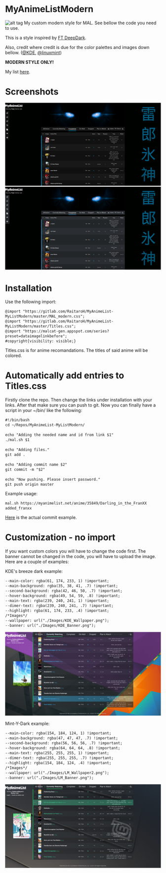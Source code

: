 # MyAnimeListModern
![alt tag](./Images/MyList%20-%20DeepDark.png)
My custom modern style for MAL. See bellow the code you need to use.

This is a style inspired by [FT DeepDark](https://addons.mozilla.org/en-US/firefox/addon/ft-deepdark/?src=search).

Also, credit where credit is due for the color palettes and images down bellow. ([@KDE](https://github.com/KDE), [@linuxmint](https://github.com/linuxmint))

<b>MODERN STYLE ONLY!</b>

My list [here](https://myanimelist.net/animelist/RaitaroHikami).

# Screenshots
![alt tag](./Images/DeepDark.png)
![alt tag](./Images/BreezeDark.png)

# Installation
Use the following import:
```
@import "https://gitlab.com/RaitaroH/MyAnimeList-MyListModern/master/MAL_modern.css";
@import "https://gitlab.com/RaitaroH/MyAnimeList-MyListModern/master/Titles.css";
@import "https://malcat-gen.appspot.com/series?preset=dataimagelinkbefore";
#copyright{visibility: visible;}
```

Titles.css is for anime recomandations. The titles of said anime will be colored.

# Automatically add entries to Titles.css
Firstly clone the repo. Then change the links under installation with your links. After that make sure you can push to git. Now you can finally have a script in your ~/bin/ like the following:
```
#!/bin/bash
cd ~/Repos/MyAnimeList-MyListModern/

echo "Adding the needed name and id from link $1"
./mal.sh $1

echo "Adding files."
git add .

echo "Adding commit name $2"
git commit -m "$2"

echo "Now pushing. Please insert password."
git push origin master
```
Example usage:

```
mal.sh https://myanimelist.net/anime/35849/Darling_in_the_FranXX added_franxx
```

[Here](https://gitlab.com/RaitaroH/MyAnimeList-MyListModern/commit/577e107e771bf2aaa077ac158075b3e6ffa2c71d) is the actual commit example.

# Customization - no import
If you want custom colors you will have to change the code first. The banner cannot be changed in the code, you will have to upload the image. Here are a couple of examples:

KDE's breeze dark example:
```
--main-color: rgba(61, 174, 233, 1) !important;
--main-background: rgba(35, 38, 41, .7) !important;
--second-background: rgba(42, 46, 50, .7) !important;
--hover-background: rgba(49, 54, 59, .8) !important;
--main-text: rgba(239, 240, 241, 1) !important;
--dimer-text: rgba(239, 240, 241, .7) !important;
--highlight: rgba(61, 174, 233, .4) !important;
/*Images*/
--wallpaper: url("./Images/KDE_Wallpaper.png");
--banner: url("./Images/KDE_Banner.png");
```
![alt-tag](./Images/Breeze.png)

Mint-Y-Dark example:
```
--main-color: rgba(154, 184, 124, 1) !important;
--main-background: rgba(47, 47, 47, .7) !important;
--second-background: rgba(56, 56, 56, .7) !important;
--hover-background: rgba(64, 64, 64, .8) !important;
--main-text: rgba(255, 255, 255, 1) !important;
--dimer-text: rgba(255, 255, 255, .7) !important;
--highlight: rgba(154, 184, 124, .4) !important;
/*Images*/
--wallpaper: url("./Images/LM_Wallpaper2.png");
--banner: url("./Images/LM_Banner.png");
```
![alt-tag](./Images/Mint.png)
